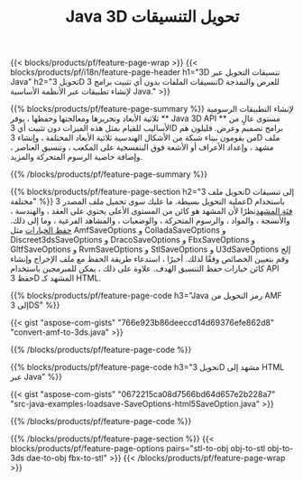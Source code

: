 ﻿---
title: Java 3D تحويل التنسيقات
url: /ar/java/conversion/
description: تحويل 3D تنسيقات amf 3ds amf ase att dae drc dxf fbx gltf jt obj ply rvm stl u3d usdz usd vrml x مع بضعة أسطر من Java التعليمات البرمجية عبر Java المكتبة.
---
{{< blocks/products/pf/feature-page-wrap >}}
{{< blocks/products/pf/i18n/feature-page-header h1="3D تنسيقات التحويل عبر Java" h2="تحويل 3D تنسيقات الملفات بدون أي تثبيت برامج 3D للعرض والنمذجة لإنشاء تطبيقات عبر الأنظمة الأساسية Java." >}}

{{% blocks/products/pf/feature-page-summary %}}
لإنشاء التطبيقات الرسومية ثلاثية الأبعاد وتحريرها ومعالجتها وحفظها ، يوفر ** Java 3D API ** مستوى عالٍ من الأساليب للقيام بمثل هذه الميزات دون تثبيت أي 3D برامج تصميم وعرض. قليلون هم من يقومون ببناء شبكة من الأشكال الهندسية ثلاثية الأبعاد المختلفة ، وإنشاء 3D ملف مشهد ، وإعداد الأعراف أو الأشعة فوق البنفسجية على المكعب ، وتنسيق العناصر ، وإضافة خاصية الرسوم المتحركة والمزيد. 

{{% /blocks/products/pf/feature-page-summary %}}

{{% blocks/products/pf/feature-page-section h2="تحويل ملف 3D إلى تنسيقات مختلفة" %}}
عملية التحويل بسيطة. ما عليك سوى تحميل ملف المصدر 3D باستخدام [فئة المشهد](https://apireference.aspose.com/3d/java/com.aspose.threed/Scene)نظرًا لأن المشهد هو كائن من المستوى الأعلى يحتوي على العقد ، والهندسة ، والأنسجة ، والمواد ، والرسوم المتحركة ، والوضعيات ، والمشاهد الفرعية ، وما إلى ذلك. [حفظ الخيارات](https://apireference.aspose.com/3d/java/com.aspose.threed/SaveOptions) مثل AmfSaveOptions و ColladaSaveOptions و Discreet3dsSaveOptions و DracoSaveOptions و FbxSaveOptions و GltfSaveOptions و RvmSaveOptions و StlSaveOptions و U3dSaveOptions إلخ وقم بتعيين الخصائص وفقًا لذلك. أخيرًا ، استدعاء طريقة الحفظ مع ملف الإخراج وإنشاء كائن خيارات حفظ التنسيق الهدف. علاوة على ذلك ، يمكن للمبرمجين باستخدام API حفظ 3D المشهد كـ HTML.


{{% blocks/products/pf/feature-page-code h3="Java رمز التحويل من AMF إلى 3DS" %}}

{{< gist "aspose-com-gists" "766e923b86deeccd14d69376efe862d8" "convert-amf-to-3ds.java" >}}

{{% /blocks/products/pf/feature-page-code %}}


{{% blocks/products/pf/feature-page-code h3="تحويل 3D مشهد إلى HTML عبر Java" %}}

{{< gist "aspose-com-gists" "0672215ca08d7566bd64d657e2b228a7" "src-java-examples-loadsave-SaveOptions-html5SaveOption.java" >}}

{{% /blocks/products/pf/feature-page-code %}}

{{% /blocks/products/pf/feature-page-section %}}
{{< blocks/products/pf/feature-page-options pairs="stl-to-obj obj-to-stl obj-to-3ds dae-to-obj fbx-to-stl" >}}
{{< /blocks/products/pf/feature-page-wrap >}}

